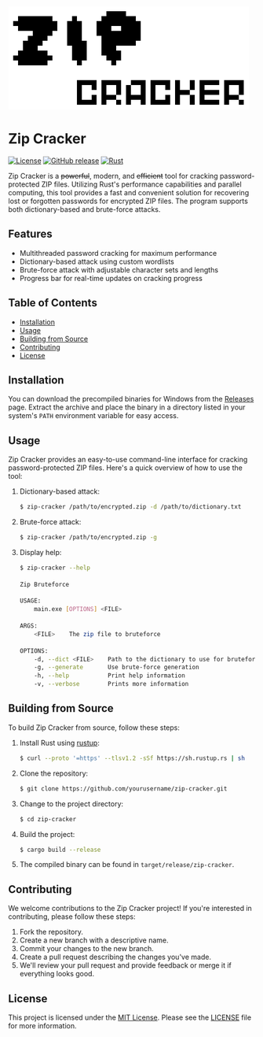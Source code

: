 
![Image](Sprite-0001.png)

# Zip Cracker

[![License](https://img.shields.io/badge/license-MIT-blue.svg)](LICENSE.txt)
[![GitHub release](https://img.shields.io/github/release/fresh-milkshake/zip-cracker.svg)](https://github.com/fresh-milkshake/zip-cracker/releases)
[![Rust](https://github.com/fresh-milkshake/zip-cracker/actions/workflows/rust.yml/badge.svg?branch=master)](https://github.com/fresh-milkshake/zip-cracker/actions/workflows/rust.yml)

Zip Cracker is a ~~powerful~~, modern, and ~~efficient~~ tool for cracking password-protected ZIP files. Utilizing Rust's performance capabilities and parallel computing, this tool provides a fast and convenient solution for recovering lost or forgotten passwords for encrypted ZIP files. The program supports both dictionary-based and brute-force attacks.

## Features

- Multithreaded password cracking for maximum performance
- Dictionary-based attack using custom wordlists
- Brute-force attack with adjustable character sets and lengths
- Progress bar for real-time updates on cracking progress

## Table of Contents

- [Installation](#installation)
- [Usage](#usage)
- [Building from Source](#building-from-source)
- [Contributing](#contributing)
- [License](#license)

## Installation

You can download the precompiled binaries for Windows from the [Releases](https://github.com/fresh-milkshake/zip-cracker/releases) page. Extract the archive and place the binary in a directory listed in your system's `PATH` environment variable for easy access.

## Usage

Zip Cracker provides an easy-to-use command-line interface for cracking password-protected ZIP files. Here's a quick overview of how to use the tool:

1. Dictionary-based attack:
    
    ```bash
    $ zip-cracker /path/to/encrypted.zip -d /path/to/dictionary.txt
    ```

2. Brute-force attack:

    ```bash
    $ zip-cracker /path/to/encrypted.zip -g
    ```

3. Display help:
    
    ```bash
    $ zip-cracker --help
    
    Zip Bruteforce
    
    USAGE:
        main.exe [OPTIONS] <FILE>
    
    ARGS:
        <FILE>    The zip file to bruteforce
    
    OPTIONS:
        -d, --dict <FILE>    Path to the dictionary to use for bruteforce
        -g, --generate       Use brute-force generation
        -h, --help           Print help information
        -v, --verbose        Prints more information
    ```

## Building from Source

To build Zip Cracker from source, follow these steps:

1. Install Rust using [rustup](https://rustup.rs/):

    ```bash
    $ curl --proto '=https' --tlsv1.2 -sSf https://sh.rustup.rs | sh
    ```

2. Clone the repository:

    ```bash
    $ git clone https://github.com/yourusername/zip-cracker.git
    ```

3. Change to the project directory:

    ```bash
    $ cd zip-cracker
    ```

4. Build the project:

    ```bash
    $ cargo build --release
    ```

5. The compiled binary can be found in `target/release/zip-cracker`.

## Contributing

We welcome contributions to the Zip Cracker project! If you're interested in contributing, please follow these steps:

1. Fork the repository.
2. Create a new branch with a descriptive name.
3. Commit your changes to the new branch.
4. Create a pull request describing the changes you've made.
5. We'll review your pull request and provide feedback or merge it if everything looks good.

## License

This project is licensed under the [MIT License](LICENSE.txt). Please see the [LICENSE](LICENSE.txt) file for more information.
